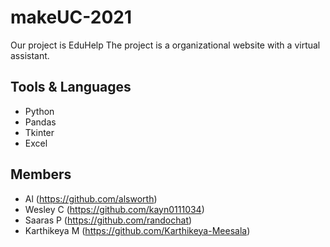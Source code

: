# makeUC-2021
Our project is EduHelp
The project is a organizational website with a virtual assistant.

## Tools & Languages
- Python
- Pandas
- Tkinter
- Excel

## Members
- Al (https://github.com/alsworth)
- Wesley C (https://github.com/kayn0111034)
- Saaras P (https://github.com/randochat)
- Karthikeya M (https://github.com/Karthikeya-Meesala)
